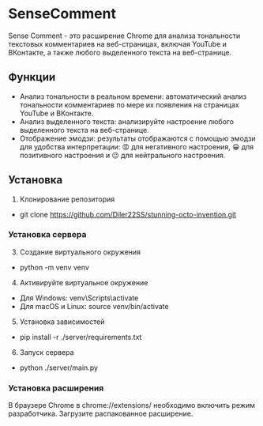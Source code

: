 # SenseComment
Sense Comment - это расширение Chrome для анализа тональности текстовых комментариев на веб-страницах, включая YouTube и ВКонтакте, а также любого выделенного текста на веб-странице.

## Функции
- Анализ тональности в реальном времени: автоматический анализ тональности комментариев по мере их появления на страницах YouTube и ВКонтакте.
- Анализ выделенного текста: анализируйте настроение любого выделенного текста на веб-странице.
- Отображение эмодзи: результаты отображаются с помощью эмодзи для удобства интерпретации: 😡 для негативного настроения, 😀 для позитивного настроения и 😐 для нейтрального настроения.

## Установка
1. Клонирование репозитория
  - git clone https://github.com/Diler22SS/stunning-octo-invention.git
### Установка сервера
3. Создание виртуального окружения
  - python -m venv venv
4. Активируйте виртуальное окружение
  - Для Windows: venv\Scripts\activate
  - Для macOS и Linux: source venv/bin/activate
5. Установка зависимостей
  - pip install -r ./server/requirements.txt
6. Запуск сервера
  - python ./server/main.py

### Установка расширения
В браузере Chrome в chrome://extensions/ необходимо включить режим разработчика. Загрузите распакованное расширение.
